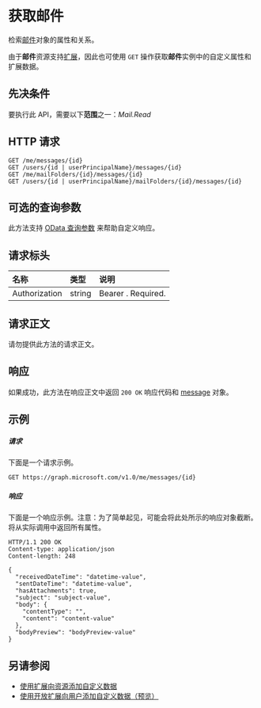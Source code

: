# <a name="get-message"></a>获取邮件

检索[邮件](../resources/message.md)对象的属性和关系。

由于**邮件**资源支持[扩展](../../../concepts/extensibility_overview.md)，因此也可使用 `GET` 操作获取**邮件**实例中的自定义属性和扩展数据。

## <a name="prerequisites"></a>先决条件
要执行此 API，需要以下**范围**之一：*Mail.Read*  
## <a name="http-request"></a>HTTP 请求
<!-- { "blockType": "ignored" } -->
```http
GET /me/messages/{id}
GET /users/{id | userPrincipalName}/messages/{id}
GET /me/mailFolders/{id}/messages/{id}
GET /users/{id | userPrincipalName}/mailFolders/{id}/messages/{id}
```
## <a name="optional-query-parameters"></a>可选的查询参数
此方法支持 [OData 查询参数](http://developer.microsoft.com/en-us/graph/docs/overview/query_parameters) 来帮助自定义响应。
## <a name="request-headers"></a>请求标头
| 名称       | 类型 | 说明|
|:-----------|:------|:----------|
| Authorization  | string  | Bearer <token>. Required. |

## <a name="request-body"></a>请求正文
请勿提供此方法的请求正文。
## <a name="response"></a>响应
如果成功，此方法在响应正文中返回 `200 OK` 响应代码和 [message](../resources/message.md) 对象。
## <a name="example"></a>示例
##### <a name="request"></a>请求
下面是一个请求示例。
<!-- {
  "blockType": "request",
  "name": "get_message"
}-->
```http
GET https://graph.microsoft.com/v1.0/me/messages/{id}
```
##### <a name="response"></a>响应
下面是一个响应示例。注意：为了简单起见，可能会将此处所示的响应对象截断。将从实际调用中返回所有属性。
<!-- {
  "blockType": "response",
  "truncated": true,
  "@odata.type": "microsoft.graph.message"
} -->
```http
HTTP/1.1 200 OK
Content-type: application/json
Content-length: 248

{
  "receivedDateTime": "datetime-value",
  "sentDateTime": "datetime-value",
  "hasAttachments": true,
  "subject": "subject-value",
  "body": {
    "contentType": "",
    "content": "content-value"
  },
  "bodyPreview": "bodyPreview-value"
}
```

## <a name="see-also"></a>另请参阅

- [使用扩展向资源添加自定义数据](../../../concepts/extensibility_overview.md)
- [使用开放扩展向用户添加自定义数据（预览）](../../../concepts/extensibility_open_users.md)
<!--
- [Add custom data to groups using schema extensions (preview)](../../../concepts/extensibility_schema_groups.md)
-->


<!-- uuid: 8fcb5dbc-d5aa-4681-8e31-b001d5168d79
2015-10-25 14:57:30 UTC -->
<!-- {
  "type": "#page.annotation",
  "description": "Get message",
  "keywords": "",
  "section": "documentation",
  "tocPath": ""
}-->
